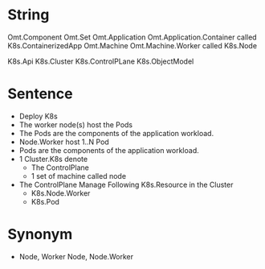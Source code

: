 # String
Omt.Component
Omt.Set
Omt.Application
Omt.Application.Container called K8s.ContainerizedApp
Omt.Machine
Omt.Machine.Worker called K8s.Node

K8s.Api
K8s.Cluster
K8s.ControlPLane
K8s.ObjectModel


# Sentence
- Deploy K8s
- The worker node(s) host the Pods
- The Pods are the components of the application workload.
- Node.Worker host 1..N Pod
- Pods are the components of the application workload. 
- 1 Cluster.K8s denote
  - The ControlPlane
  - 1 set of machine called node
- The ControlPlane Manage Following K8s.Resource in the Cluster
  - K8s.Node.Worker
  - K8s.Pod
# Synonym
- Node, Worker Node, Node.Worker
